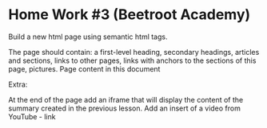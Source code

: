 # Home Work #3 (Beetroot Academy)

Build a new html page using semantic html tags. 

The page should contain: 
a first-level heading, 
secondary headings, 
articles and sections, 
links to other pages, 
links with anchors to the sections of this page, pictures.
Page content in this document 

Extra:

At the end of the page add an iframe that will display the content of the summary created in the previous lesson.
Add an insert of a video from YouTube - link 
